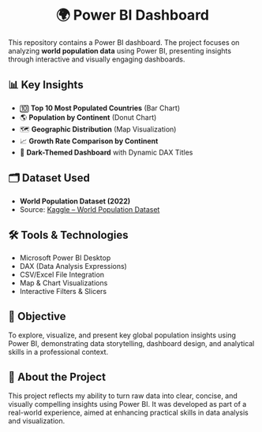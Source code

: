 <h1 align="center"> 🌍 Power BI Dashboard </h1>

This repository contains a Power BI dashboard.
The project focuses on analyzing **world population data** using Power BI, presenting insights through interactive and visually engaging dashboards.


## 📊 Key Insights

- 🔟 **Top 10 Most Populated Countries** (Bar Chart)
- 🌎 **Population by Continent** (Donut Chart)
- 🗺️ **Geographic Distribution** (Map Visualization)
- 📈 **Growth Rate Comparison by Continent**
- 🎨 **Dark-Themed Dashboard** with Dynamic DAX Titles


## 🗂️ Dataset Used

- **World Population Dataset (2022)**
- Source: [Kaggle – World Population Dataset](https://www.kaggle.com/datasets/iamsouravbanerjee/world-population-dataset)


## 🛠 Tools & Technologies

- Microsoft Power BI Desktop  
- DAX (Data Analysis Expressions)  
- CSV/Excel File Integration  
- Map & Chart Visualizations  
- Interactive Filters & Slicers  


## 🎯 Objective

To explore, visualize, and present key global population insights using Power BI, demonstrating data storytelling, dashboard design, and analytical skills in a professional context.


## 📌 About the Project

This project reflects my ability to turn raw data into clear, concise, and visually compelling insights using Power BI. It was developed as part of a real-world  experience, aimed at enhancing practical skills in data analysis and visualization.

